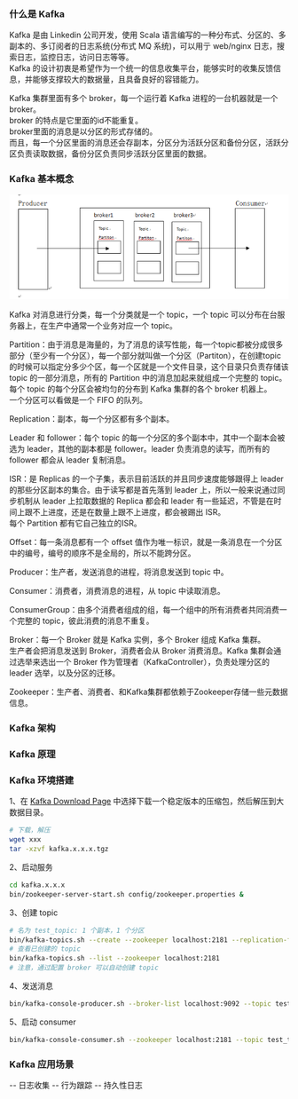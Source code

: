 
### 什么是 Kafka
Kafka 是由 Linkedin 公司开发，使用 Scala 语言编写的一种分布式、分区的、多副本的、多订阅者的日志系统(分布式 MQ 系统)，可以用亍 web/nginx 日志，搜索日志，监控日志，访问日志等等。  
Kafka 的设计初衷是希望作为一个统一的信息收集平台，能够实时的收集反馈信息，并能够支撑较大的数据量，且具备良好的容错能力。

Kafka 集群里面有多个 broker，每一个运行着 Kafka 进程的一台机器就是一个broker。  
broker 的特点是它里面的id不能重复。  
broker里面的消息是以分区的形式存储的。  
而且，每一个分区里面的消息还会存副本，分区分为活跃分区和备份分区，活跃分区负责读取数据，备份分区负责同步活跃分区里面的数据。  

### Kafka 基本概念
![Kafka 生产者和消费者集群](static/kafka_1.png)  

Kafka 对消息进行分类，每一个分类就是一个 topic，一个 topic 可以分布在台服务器上，在生产中通常一个业务对应一个 topic。  

Partition：由于消息是海量的，为了消息的读写性能，每一个topic都被分成很多部分（至少有一个分区），每一个部分就叫做一个分区（Partiton），在创建topic的时候可以指定分多少个区，每一个区就是一个文件目录，这个目录只负责存储该 topic 的一部分消息，所有的 Partition 中的消息加起来就组成一个完整的 topic。每个 topic 的每个分区会被均匀的分布到 Kafka 集群的各个 broker 机器上。  
一个分区可以看做是一个 FIFO 的队列。  

Replication：副本，每一个分区都有多个副本。

Leader 和 follower：每个 topic 的每一个分区的多个副本中，其中一个副本会被选为 leader，其他的副本都是 follower。leader 负责消息的读写，而所有的 follower 都会从 leader 复制消息。  

ISR：是 Replicas 的一个子集，表示目前活跃的并且同步速度能够跟得上 leader 的那些分区副本的集合。由于读写都是首先落到 leader 上，所以一般来说通过同步机制从 leader 上拉取数据的 Replica 都会和 leader 有一些延迟，不管是在时间上跟不上进度，还是在数量上跟不上进度，都会被踢出 ISR。  
每个 Partition 都有它自己独立的ISR。  

Offset：每一条消息都有一个 offset 值作为唯一标识，就是一条消息在一个分区中的编号，编号的顺序不是全局的，所以不能跨分区。  

Producer：生产者，发送消息的进程，将消息发送到 topic 中。  

Consumer：消费者，消费消息的进程，从 topic 中读取消息。

ConsumerGroup：由多个消费者组成的组，每一个组中的所有消费者共同消费一个完整的 topic，彼此消费的消息不重复。

Broker：每一个 Broker 就是 Kafka 实例，多个 Broker 组成 Kafka 集群。  
生产者会把消息发送到 Broker，消费者会从 Broker 消费消息。Kafka 集群会通过选举来选出一个 Broker 作为管理者（KafkaController），负责处理分区的 leader 选举，以及分区的迁移。

Zookeeper：生产者、消费者、和Kafka集群都依赖于Zookeeper存储一些元数据信息。

### Kafka 架构

### Kafka 原理

### Kafka 环境搭建
1、在 [Kafka Download Page](http://kafka.apache.org/downloads) 中选择下载一个稳定版本的压缩包，然后解压到大数据目录。
```bash
# 下载，解压
wget xxx
tar -xzvf kafka.x.x.x.tgz
```
2、启动服务
```bash
cd kafka.x.x.x
bin/zookeeper-server-start.sh config/zookeeper.properties &
```

3、创建 topic
```bash
# 名为 test_topic: 1 个副本，1 个分区
bin/kafka-topics.sh --create --zookeeper localhost:2181 --replication-factor 1 --partitions 1 --topic test_topic
# 查看已创建的 topic
bin/kafka-topics.sh --list --zookeeper localhost:2181
# 注意，通过配置 broker 可以自动创建 topic
```

4、发送消息
```bash
bin/kafka-console-producer.sh --broker-list localhost:9092 --topic test_topic
```

5、启动 consumer 
```bash
bin/kafka-console-consumer.sh --zookeeper localhost:2181 --topic test_topic --from-beginning
```
### Kafka 应用场景
-- 日志收集
-- 行为跟踪
-- 持久性日志
